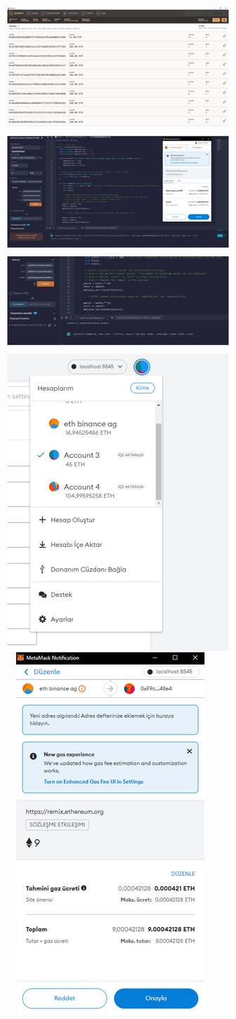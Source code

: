 <p float="center">
  
  <img src="https://github.com/Meliih/Kriptoloji/blob/main/FinalProject/github_image/ganachecuzdan.PNG" alt="drawing" >
  <br> </br>
  <img src="https://github.com/Meliih/Kriptoloji/blob/main/FinalProject/github_image/kripto_2.PNG" alt="drawing" />
  <br> </br>
  <img src="https://github.com/Meliih/Kriptoloji/blob/main/FinalProject/github_image/kripto_2_onay.PNG" alt="drawing"/>
  <br> </br>
  <img src="https://github.com/Meliih/Kriptoloji/blob/main/FinalProject/github_image/metamask_cuzdan.PNG" alt="drawing"/>
  &nbsp;&nbsp;&nbsp;&nbsp;
  <img src="https://github.com/Meliih/Kriptoloji/blob/main/FinalProject/github_image/metamask_transfer.PNG" alt="drawing" />
</p>
